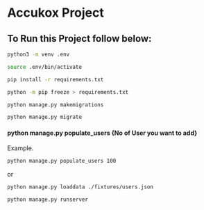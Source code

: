 # Accukox Project 

## To Run this Project follow below:

```bash
python3 -m venv .env
```
```bash
source .env/bin/activate
```
```bash
pip install -r requirements.txt
```
```bash
python -m pip freeze > requirements.txt
```
```bash
python manage.py makemigrations
```
```bash
python manage.py migrate
```

#### python manage.py populate_users {No of User you want to add}
Example.
```bash
python manage.py populate_users 100
```
or 

```bash
python manage.py loaddata ./fixtures/users.json
```
```bash
python manage.py runserver
```
